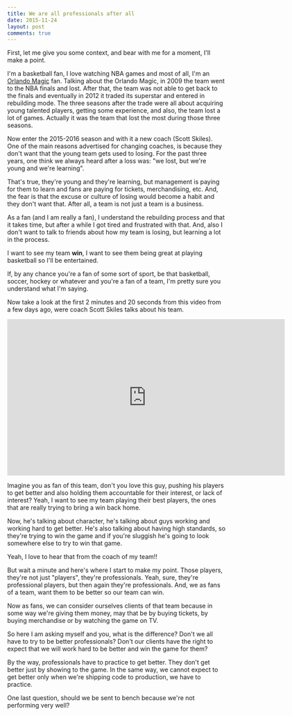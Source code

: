 ```yaml
---
title: We are all professionals after all
date: 2015-11-24
layout: post
comments: true
---
```


First, let me give you some context, and bear with me for a moment, I'll make a point. 

I'm a basketball fan, I love watching NBA games and most of all, I'm an [Orlando Magic](www.orlandomagic.com) fan. Talking about the Orlando Magic, in 2009 the team went to the NBA finals and lost. After that, the team was not able to get back to the finals and eventually in 2012 it traded its superstar and entered in rebuilding mode. The three seasons after the trade were all about acquiring young talented players, getting some experience, and also, the team lost a lot of games. Actually it was the team that lost the most during those three seasons.

Now enter the 2015-2016 season and with it a new coach (Scott Skiles). One of the main reasons advertised for changing coaches, is because they don't want that the young team gets used to losing. For the past three years, one think we always heard after a loss was: "we lost, but we're young and we're learning".

That's true, they're young and they're learning, but management is paying for them to learn and fans are paying for tickets, merchandising, etc. And, the fear is that the excuse or culture of losing would become a habit and they don't want that. After all, a team is not just a team is a business.

As a fan (and I am really a fan), I understand the rebuilding process and that it takes time, but after a while I got tired and frustrated with that. And, also I don't want to talk to friends about how my team is losing, but learning a lot in the process.

I want to see my team **win**, I want to see them being great at playing basketball so I'll be entertained.

If, by any chance you're a fan of some sort of sport, be that basketball, soccer, hockey or whatever and you're a fan of a team, I'm pretty sure you understand what I'm saying.

Now take a look at the first 2 minutes and 20 seconds from this video from a few days ago, were coach Scott Skiles talks about his team.

<iframe width="640" height="360" src="http://player.foxfdm.com/sports/embed-iframe.html?videourl=http://link.theplatform.com/s/BKQ29B/LUSjGeSWDaA4?mbr=true&assetTypes=Video&feed=Fox%20Sports%20All&iu=/fscom/florida/video" frameborder="0" scrolling="no" allowfullscreen></iframe>

Imagine you as fan of this team, don't you love this guy, pushing his players to get better and also holding them accountable for their interest, or lack of interest? Yeah, I want to see my team playing their best players, the ones that are really trying to bring a win back home.

Now, he's talking about character, he's talking about guys working and working hard to get better. He's also talking about having high standards, so they're trying to win the game and if you're sluggish he's going to look somewhere else to try to win that game.

Yeah, I love to hear that from the coach of my team!!

But wait a minute and here's where I start to make my point. Those players, they're not just "players", they're professionals. Yeah, sure, they're professional players, but then again they're professionals. And, we as fans of a team, want them to be better so our team can win. 

Now as fans, we can consider ourselves clients of that team because in some way we're giving them money, may that be by buying tickets, by buying merchandise or by watching the game on TV.

So here I am asking myself and you, what is the difference? Don't we all have to try to be better professionals? Don't our clients have the right to expect that we will work hard to be better and win the game for them?

By the way, professionals have to practice to get better. They don't get better just by showing to the game. In the same way, we cannot expect to get better only when we're shipping code to production, we have to practice.

One last question, should we be sent to bench because we're not performing very well? 